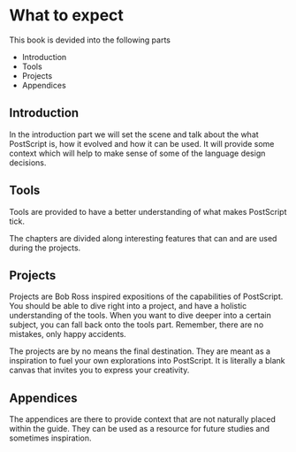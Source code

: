 # What to expect
This book is devided into the following parts

* Introduction
* Tools
* Projects
* Appendices

## Introduction
In the introduction part we will set the scene and talk about the what PostScript is, how it evolved and how it can be used. It will provide some context which will help to make sense of some of the language design decisions.

## Tools
Tools are provided to have a better understanding of what makes PostScript tick.

The chapters are divided along interesting features that can and are used during the projects.

## Projects
Projects are Bob Ross inspired expositions of the capabilities of PostScript. You should be able to dive right into a project, and have a holistic understanding of the tools. When you want to dive deeper into a certain subject, you can fall back onto the tools part. Remember, there are no mistakes, only happy accidents.

The projects are by no means the final destination. They are meant as a inspiration to fuel your own explorations into PostScript. It is literally a blank canvas that invites you to express your creativity. 

## Appendices
The appendices are there to provide context that are not naturally placed within the guide. They can be used as a resource for future studies and sometimes inspiration.